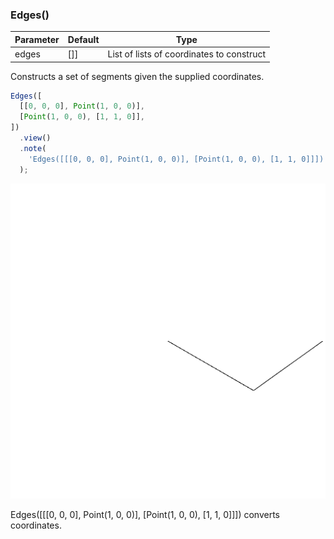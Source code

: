 ### Edges()
Parameter|Default|Type
---|---|---
|edges|[]]|List of lists of coordinates to construct

Constructs a set of segments given the supplied coordinates.

```JavaScript
Edges([
  [[0, 0, 0], Point(1, 0, 0)],
  [Point(1, 0, 0), [1, 1, 0]],
])
  .view()
  .note(
    'Edges([[[0, 0, 0], Point(1, 0, 0)], [Point(1, 0, 0), [1, 1, 0]]]) converts coordinates.'
  );
```

![Image](Edges.md.0.png)

Edges([[[0, 0, 0], Point(1, 0, 0)], [Point(1, 0, 0), [1, 1, 0]]]) converts coordinates.
